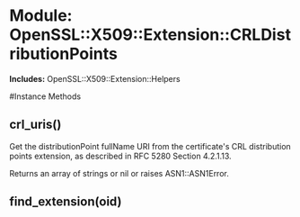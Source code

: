 # Module: OpenSSL::X509::Extension::CRLDistributionPoints
    
**Includes:** OpenSSL::X509::Extension::Helpers
  




#Instance Methods
## crl_uris() [](#method-i-crl_uris)
Get the distributionPoint fullName URI from the certificate's CRL distribution
points extension, as described in RFC 5280 Section 4.2.1.13.

Returns an array of strings or nil or raises ASN1::ASN1Error.

## find_extension(oid) [](#method-i-find_extension)


